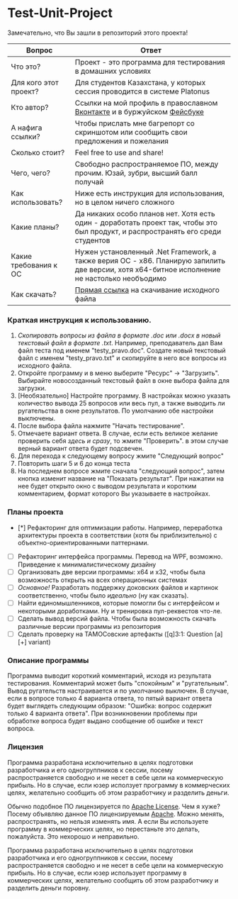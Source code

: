 # Test-Unit-Project
Замечательно, что Вы зашли в репозиторий этого проекта!

| Вопрос                | Ответ                                                                                                                                                             |
|-----------------------|-------------------------------------------------------------------------------------------------------------------------------------------------------------------|
| Что это?              | Проект - это программа для тестирования в домашних условиях                                                                                                       |
| Для кого этот проект? | Для студентов Казахстана, у которых сессия проводится в системе Platonus                                                                                          |
| Кто автор?            | Ссылки на мой профиль в православном [Вконтакте](https://vk.com/maximgorbatyuk) и в буржуйском [Фейсбуке](https://www.facebook.com/maximgorbatyuk191093)          |
| А нафига ссылки?      | Чтобы прислать мне багрепорт со скриншотом или сообщить свои предложения и пожелания                                                                              |
| Сколько стоит?        | Feel free to use and share!                                                                                                                                       |
| Чего, чего?           | Свободно распространяемое ПО, между прочим. Юзай, зубри, высший балл получай                                                                                      |
| Как использовать?     | Ниже есть инструкция для использования, но в целом ничего сложного                                                                                                |
| Какие планы?          | Да никаких особо планов нет. Хотя есть один - доработать проект так, чтобы это был продукт, и распространять его среди студентов                                  |
| Какие требования к ОС | Нужен установленный .Net Framework, а также верия ОС - x86. Планирую запилить две версии, хотя x64-битное исполнение не настолько необъодимо                      |
| Как скачать?          | [Прямая ссылка](https://github.com/maximgorbatyuk/Test-Unit-Project/blob/master/SessionTestUnit/bin/Debug/Test%20Unit.exe?raw=true) на скачивание исходного файла |

### Краткая инструкция к использованию.
1. *Скопировать вопросы из файла в формате .doc или .docx в новый текстовый файл в формате .txt*. Например, преподаватель дал Вам файл теста под именем "testy_pravo.doc". 
Создате новый текстовый файл с именем "testy_pravo.txt" и скопируйте в него все вопросы из исходного файла.
2. Откройте программу и в меню выберите "Ресурс" -> "Загрузить". Выбирайте новосозданный текстовый файл в окне выбора файла для загрузки.
3. [Необязательно] Настройте программу. В настройках можно указать количество вывода 25 вопросов или весь пул, а также выводить ли ругательства в окне результатов. По умолчанию обе настройки выключены.
4. После выбора файла нажмите "Начать тестирование".
5. Отмечаете вариант ответа. В случае, если есть великое желание проверить себя *здесь и сразу*, то жмите "Проверить". в этом случае верный вариант ответа будет подсвечен.
6. Для перехода к следующему вопросу жмите "Следующий вопрос"
7. Повторить шаги 5 и 6 до конца теста
8. На последнем вопросе жмите сначала "следующий вопрос", затем кнопка изменит название на "Показать результат". При нажатии на нее будет открыто окно с выводом результата и коротким комментарием, формат которого Вы указываете в настройках.

### Планы проекта
* [*] Рефакторинг для оптимизации работы. Например, переработка архитектуры проекта в соответствии (хотя бы приблизительно) с объектно-ориентированными паттернами.
* [ ] Рефакторинг интерфейса программы. Перевод на WPF, возможно. Приведение к минималистическому дизайну
* [ ] Организовать две версии программы: x64 и х32, чтобы была возможность открыть на всех операционных системах
* [ ] _Основное!_ Разработать поддержку доковских файлов и картинок соответственно, чтобы было *идеально* (ну как сказать).
* [ ] Найти единомышленников, которые помогли бы с интерфейсом и некоторыми доработками. Ну и тренировка пул-реквестов что-ле.
* [ ] Сделать вывод версий файла. Чтобы была возможность скачать различные версии программы из репозитория
* [ ] Сделать проверку на ТАМОСовские артефакты ([q]3:1: Question [a][+] variant)

### Описание программы
Программа выводит короткий комментарий, исходя из результата тестирования. Комментарий может быть "спокойным" и "ругательным". Вывод ругательств настраивается и по умолчанию выключен. В случае, если в вопросе только 4 варианта ответа, то пятый вариант ответа будет выглядеть следующим образом: "Ошибка: вопрос содержит только 4 варианта ответа". При возникновении проблемы при обработке вопроса будет выдано сообщение об ошибке и текст вопроса.

### Лицензия
Программа разработана исключительно в целях подготовки разработчика и его одногруппников к сессии, посему распространяется свободно и не несет в себе цели на коммерческую прибыль. Но в случае, если юзер исползует программу в коммерческих целях, желательно сообщить об этом разработчику и разделить деньги.

Обычно подобное ПО лицензируется по [Apache License](https://ru.wikipedia.org/wiki/%D0%9B%D0%B8%D1%86%D0%B5%D0%BD%D0%B7%D0%B8%D1%8F_Apache).
 Чем я хуже? Посему объявляю данное ПО лицензируемым [Apache](https://github.com/maximgorbatyuk/Test-Unit-Project/LICENSE.md). 
 Можно менять, распространять, но нельзя изменять имя. А если Вы используете программу в коммерческих целях, но перестаньте это делать, пожалуйста. Это нехорошо и неправильно.

Программа разработана исключительно в целях подготовки разработчика и его одногруппников к сессии, посему распространяется свободно и не несет в себе цели на коммерческую прибыль. Но в случае, если юзер использует программу в коммерческих целях, желательно сообщить об этом разработчику и разделить деньги поровну.
